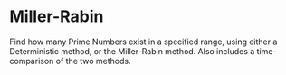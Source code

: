 # Miller-Rabin
Find how many Prime Numbers exist in a specified range, using either a Deterministic method, or the Miller-Rabin method.
Also includes a time-comparison of the two methods.